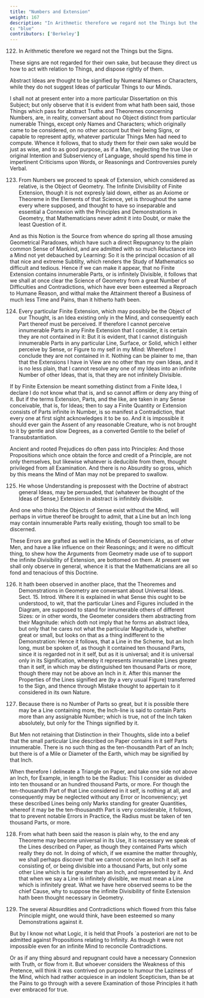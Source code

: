 ```yaml
---
title: "Numbers and Extension"
weight: 167
description: "In Arithmetic therefore we regard not the Things but the Signs"
c: "blue"
contributors: ['Berkeley']
---
```



122. In Arithmetic therefore we regard not the Things but the Signs.

These signs are not regarded for their own sake, but because they direct us how to act with relation to Things, and dispose rightly of them. 

Abstract Ideas are thought to be signified by Numeral Names or Characters, while they do not suggest Ideas of particular Things to our Minds.

I shall not at present enter into a more particular Dissertation on this Subject; but only observe that it is evident from what hath been said, those Things which pass for abstract Truths and Theoremes concerning Numbers, are, in reality, conversant about no Object distinct from particular numerable Things, except only Names and Characters; which originally came to be considered, on no other account but their being Signs, or capable to represent aptly, whatever particular Things Men had need to compute. Whence it follows, that to study them for their own sake would be just as wise, and to as good purpose, as if a Man, neglecting the true Use or original Intention and Subserviency of Language, should spend his time in impertinent Criticisms upon Words, or Reasonings and Controversies purely Verbal.


123. From Numbers we proceed to speak of Extension, which considered as relative, is the Object of Geometry. The Infinite Divisibility of Finite Extension, though it is not expresly laid down, either as an Axiome or Theoreme in the Elements of that Science, yet is throughout the same every where supposed, and thought to have so inseparable and essential a Connexion with the Principles and Demonstrations in Geometry, that Mathematicians never admit it into Doubt, or make the least Question of it.

And as this Notion is the Source from whence do spring all those amusing Geometrical Paradoxes, which have such a direct Repugnancy to the plain common Sense of Mankind, and are admitted with so much Reluctance into a Mind not yet debauched by Learning: So it is the principal occasion of all that nice and extreme Subtilty, which renders the Study of Mathematics so difficult and tedious. Hence if we can make it appear, that no Finite Extension contains innumerable Parts, or is infinitely Divisible, it follows that we shall at once clear the Science of Geometry from a great Number of Difficulties and Contradictions, which have ever been esteemed a Reproach to Humane Reason, and withal make the Attainment thereof a Business of much less Time and Pains, than it hitherto hath been.

124. Every particular Finite Extension, which may possibly be the Object of our Thought, is an Idea existing only in the Mind, and consequently each Part thereof must be perceived. If therefore I cannot perceive innumerable Parts in any Finite Extension that I consider, it is certain they are not contained in it: But it is evident, that I cannot distinguish innumerable Parts in any particular Line, Surface, or Solid, which I either perceive by Sense, or Figure to my self in my Mind: Wherefore I conclude they are not contained in it. Nothing can be plainer to me, than that the Extensions I have in View are no other than my own Ideas, and it is no less plain, that I cannot resolve any one of my Ideas into an infinite Number of other Ideas, that is, that they are not infinitely Divisible. 

If by Finite Extension be meant something distinct from a Finite Idea, I declare I do not know what that is, and so cannot affirm or deny any thing of it. But if the terms Extension, Parts, and the like, are taken in any Sense conceivable, that is, for Ideas; then to say a Finite Quantity or Extension consists of Parts infinite in Number, is so manifest a Contradiction, that every one at first sight acknowledges it to be so. And it is impossible it should ever gain the Assent of any reasonable Creature, who is not brought to it by gentle and slow Degrees, as a converted Gentile to the belief of Transubstantiation. 

Ancient and rooted Prejudices do often pass into Principles: And those Propositions which once obtain the force and credit of a Principle, are not only themselves, but likewise whatever is deducible from them, thought privileged from all Examination. And there is no Absurdity so gross, which by this means the Mind of Man may not be prepared to swallow.

125. He whose Understanding is prepossest with the Doctrine of abstract general Ideas, may be persuaded, that (whatever be thought of the Ideas of Sense,) Extension in abstract is infinitely divisible. 

And one who thinks the Objects of Sense exist without the Mind, will perhaps in virtue thereof be brought to admit, that a Line but an Inch long may contain innumerable Parts really existing, though too small to be discerned. 

These Errors are grafted as well in the Minds of Geometricians, as of other Men, and have a like influence on their Reasonings; and it were no difficult thing, to shew how the Arguments from Geometry made use of to support the infinite Divisibility of Extension, are bottomed on them. At present we shall only observe in general, whence it is that the Mathematicians are all so fond and tenacious of this Doctrine.


126. It hath been observed in another place, that the Theoremes and Demonstrations in Geometry are conversant about Universal Ideas. Sect. 15. Introd. Where it is explained in what Sense this ought to be understood, to wit, that the particular Lines and Figures included in the Diagram, are supposed to stand for innumerable others of different Sizes: or in other words, the Geometer considers them abstracting from their Magnitude: which doth not imply that he forms an abstract Idea, but only that he cares not what the particular Magnitude is, whether great or small, but looks on that as a thing indifferent to the Demonstration: Hence it follows, that a Line in the Scheme, but an Inch long, must be spoken of, as though it contained ten thousand Parts, since it is regarded not in it self, but as it is universal; and it is universal only in its Signification, whereby it represents innumerable Lines greater than it self, in which may be distinguished ten thousand Parts or more, though there may not be above an Inch in it. After this manner the Properties of the Lines signified are (by a very usual Figure) transferred to the Sign, and thence through Mistake thought to appertain to it considered in its own Nature.


127. Because there is no Number of Parts so great, but it is possible there may be a Line containing more, the Inch-line is said to contain Parts more than any assignable Number; which is true, not of the Inch taken absolutely, but only for the Things signified by it.

But Men not retaining that Distinction in their Thoughts, slide into a belief that the small particular Line described on Paper contains in it self Parts innumerable. There is no such thing as the ten-thousandth Part of an Inch; but there is of a Mile or Diameter of the Earth, which may be signified by that Inch.

When therefore I delineate a Triangle on Paper, and take one side not above an Inch, for Example, in length to be the Radius: This I consider as divided into ten thousand or an hundred thousand Parts, or more. For though the ten-thousandth Part of that Line considered in it self, is nothing at all, and consequently may be neglected without any Error or Inconveniency; yet these described Lines being only Marks standing for greater Quantities, whereof it may be the ten-thousandth Part is very considerable, it follows, that to prevent notable Errors in Practice, the Radius must be taken of ten thousand Parts, or more.


128. From what hath been said the reason is plain why, to the end any Theoreme may become universal in its Use, it is necessary we speak of the Lines described on Paper, as though they contained Parts which really they do not. In doing of which, if we examine the matter throughly, we shall perhaps discover that we cannot conceive an Inch it self as consisting of, or being divisible into a thousand Parts, but only some other Line which is far greater than an Inch, and represented by it. And that when we say a Line is infinitely divisible, we must mean a Line which is infinitely great. What we have here observed seems to be the chief Cause, why to suppose the infinite Divisibility of finite Extension hath been thought necessary in Geometry.


129. The several Absurdities and Contradictions which flowed from this false Principle might, one would think, have been esteemed so many Demonstrations against it. 

But by I know not what Logic, it is held that Proofs `a posteriori are not to be admitted against Propositions relating to Infinity. As though it were not impossible even for an infinite Mind to reconcile Contradictions.

Or as if any thing absurd and repugnant could have a necessary Connexion with Truth, or flow from it. But whoever considers the Weakness of this Pretence, will think it was contrived on purpose to humour the Laziness of the Mind, which had rather acquiesce in an indolent Scepticism, than be at the Pains to go through with a severe Examination of those Principles it hath ever embraced for true.
